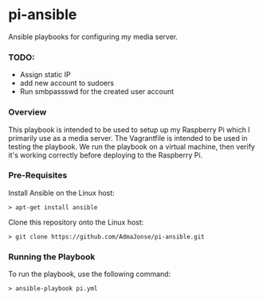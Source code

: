 # pi-ansible
Ansible playbooks for configuring my media server.

### TODO:
- Assign static IP
- add new account to sudoers
- Run smbpassswd for the created user account

### Overview

This playbook is intended to be used to setup up my Raspberry Pi which I primarily use as a media server. The Vagrantfile is intended to be used in testing the playbook. We run the playbook on a virtual machine, then verify it's working correctly before deploying to the Raspberry Pi.

### Pre-Requisites

Install Ansible on the Linux host:
```
> apt-get install ansible
```
Clone this repository onto the Linux host:
```
> git clone https://github.com/AdmaJonse/pi-ansible.git
```

### Running the Playbook

To run the playbook, use the following command:
```
> ansible-playbook pi.yml
```